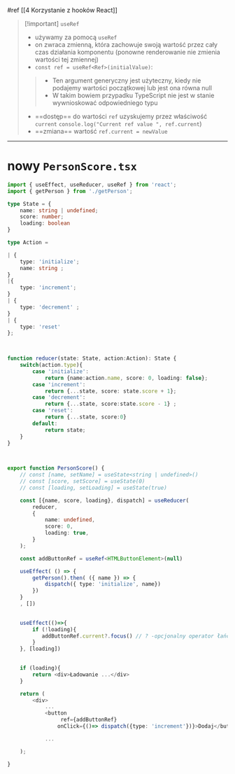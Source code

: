 #ref
[[4 Korzystanie z hooków React]]

>[!important] `useRef`
> - używamy za pomocą `useRef`
> - on zwraca zmienną, która zachowuje swoją wartość przez cały czas działania komponentu (ponowne renderowanie nie zmienia wartości tej zmiennej)
> - `const ref = useRef<Ref>(initialValue)`:
> > - Ten argument generyczny jest użyteczny, kiedy nie podajemy wartości początkowej lub jest ona równa null
> > - W takim bowiem przypadku TypeScript nie jest w stanie wywnioskować odpowiedniego typu
> - ==dostęp== do wartości `ref` uzyskujemy przez właściwość `current`
> `console.log("Current ref value ", ref.current`) 
> - ==zmiana== wartość `ref.current = newValue`

---
# nowy `PersonScore.tsx`
```typescript
import { useEffect, useReducer, useRef } from 'react';
import { getPerson } from './getPerson';

type State = {
    name: string | undefined;
    score: number;
    loading: boolean
}

type Action =

| {
    type: 'initialize';
    name: string ;
}
|{
    type: 'increment';
}
| {
    type: 'decrement' ;
}
| {
    type: 'reset'
};

  

function reducer(state: State, action:Action): State {
    switch(action.type){
        case 'initialize':
            return {name:action.name, score: 0, loading: false};
        case 'increment':
            return {...state, score: state.score + 1};
        case 'decrement':
            return {...state, score:state.score - 1} ;
        case 'reset':
            return {...state, score:0}
        default:
            return state;
    }
}

  

export function PersonScore() {
    // const [name, setName] = useState<string | undefined>()
    // const [score, setScore] = useState(0)
    // const [loading, setLoading] = useState(true)

    const [{name, score, loading}, dispatch] = useReducer(
        reducer,
        {
            name: undefined,
            score: 0,
            loading: true,
        }
    );

    const addButtonRef = useRef<HTMLButtonElement>(null)

    useEffect( () => {
        getPerson().then( ({ name }) => {
            dispatch({ type: 'initialize', name})
        })
    }
    , [])
  

    useEffect(()=>{
        if (!loading){
           addButtonRef.current?.focus() // ? -opcjonalny operator łańcuchowy, nie trzeba sprawdzać czy current jest null
        }
    }, [loading])
  

    if (loading){
        return <div>Ładowanie ...</div>
    }

    return (
        <div>
            ...
            <button
                 ref={addButtonRef}
                onClick={()=> dispatch({type: 'increment'})}>Dodaj</button>

            ...

    );

}
```



















